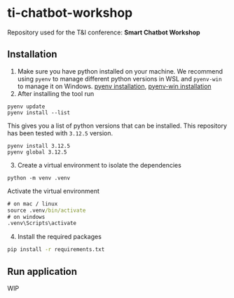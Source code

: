# ti-chatbot-workshop
Repository used for the T&amp;I conference: **Smart Chatbot Workshop**

## Installation

1. Make sure you have python installed on your machine. We recommend using `pyenv` to manage different python versions in WSL and `pyenv-win` to manage it on Windows.
[pyenv  installation](https://github.com/pyenv/pyenv-installer), [pyenv-win installation](https://github.com/pyenv-win/pyenv-win#installation)
2. After installing the tool run
```
pyenv update
pyenv install --list
```
This gives you a list of python versions that can be installed. This repository has been tested with `3.12.5` version.
```
pyenv install 3.12.5
pyenv global 3.12.5
```
3. Create a virtual environment to isolate the dependencies
```
python -m venv .venv
````
Activate the virtual environment
```cmd
# on mac / linux
source .venv/bin/activate
# on windows
.venv\Scripts\activate
```
4. Install the required packages
```cmd
pip install -r requirements.txt
```

## Run application

WIP
